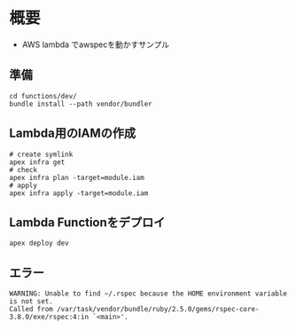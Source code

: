 # 概要

- AWS lambda でawspecを動かすサンプル

## 準備

```
cd functions/dev/
bundle install --path vendor/bundler
```

## Lambda用のIAMの作成

```
# create symlink
apex infra get
# check
apex infra plan -target=module.iam
# apply
apex infra apply -target=module.iam
```

## Lambda Functionをデプロイ

```
apex deploy dev
```


## エラー

```
WARNING: Unable to find ~/.rspec because the HOME environment variable is not set.
Called from /var/task/vendor/bundle/ruby/2.5.0/gems/rspec-core-3.8.0/exe/rspec:4:in `<main>'.
```
